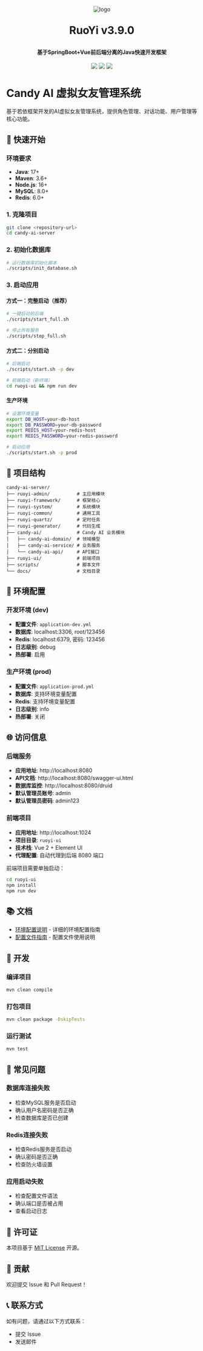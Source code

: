 <p align="center">
	<img alt="logo" src="https://oscimg.oschina.net/oscnet/up-d3d0a9303e11d522a06cd263f3079027715.png">
</p>
<h1 align="center" style="margin: 30px 0 30px; font-weight: bold;">RuoYi v3.9.0</h1>
<h4 align="center">基于SpringBoot+Vue前后端分离的Java快速开发框架</h4>
<p align="center">
	<a href="https://gitee.com/y_project/RuoYi-Vue/stargazers"><img src="https://gitee.com/y_project/RuoYi-Vue/badge/star.svg?theme=dark"></a>
	<a href="https://gitee.com/y_project/RuoYi-Vue"><img src="https://img.shields.io/badge/RuoYi-v3.9.0-brightgreen.svg"></a>
	<a href="https://gitee.com/y_project/RuoYi-Vue/blob/master/LICENSE"><img src="https://img.shields.io/github/license/mashape/apistatus.svg"></a>
</p>

# Candy AI 虚拟女友管理系统

基于若依框架开发的AI虚拟女友管理系统，提供角色管理、对话功能、用户管理等核心功能。

## 🚀 快速开始

### 环境要求

- **Java**: 17+
- **Maven**: 3.6+
- **Node.js**: 16+
- **MySQL**: 8.0+
- **Redis**: 6.0+

### 1. 克隆项目

```bash
git clone <repository-url>
cd candy-ai-server
```

### 2. 初始化数据库

```bash
# 运行数据库初始化脚本
./scripts/init_database.sh
```

### 3. 启动应用

#### 方式一：完整启动（推荐）
```bash
# 一键启动前后端
./scripts/start_full.sh

# 停止所有服务
./scripts/stop_full.sh
```

#### 方式二：分别启动
```bash
# 后端启动
./scripts/start.sh -p dev

# 前端启动（新终端）
cd ruoyi-ui && npm run dev
```

#### 生产环境
```bash
# 设置环境变量
export DB_HOST=your-db-host
export DB_PASSWORD=your-db-password
export REDIS_HOST=your-redis-host
export REDIS_PASSWORD=your-redis-password

# 启动应用
./scripts/start.sh -p prod
```

## 📁 项目结构

```
candy-ai-server/
├── ruoyi-admin/          # 主应用模块
├── ruoyi-framework/      # 框架核心
├── ruoyi-system/         # 系统模块
├── ruoyi-common/         # 通用工具
├── ruoyi-quartz/         # 定时任务
├── ruoyi-generator/      # 代码生成
├── candy-ai/             # Candy AI 业务模块
│   ├── candy-ai-domain/  # 领域模型
│   ├── candy-ai-service/ # 业务服务
│   └── candy-ai-api/     # API接口
├── ruoyi-ui/             # 前端项目
├── scripts/              # 脚本文件
└── docs/                 # 文档目录
```

## 🔧 环境配置

### 开发环境 (dev)
- **配置文件**: `application-dev.yml`
- **数据库**: localhost:3306, root/123456
- **Redis**: localhost:6379, 密码: 123456
- **日志级别**: debug
- **热部署**: 启用

### 生产环境 (prod)
- **配置文件**: `application-prod.yml`
- **数据库**: 支持环境变量配置
- **Redis**: 支持环境变量配置
- **日志级别**: info
- **热部署**: 关闭

## 🌐 访问信息

### 后端服务
- **应用地址**: http://localhost:8080
- **API文档**: http://localhost:8080/swagger-ui.html
- **数据库监控**: http://localhost:8080/druid
- **默认管理员账号**: admin
- **默认管理员密码**: admin123

### 前端项目
- **应用地址**: http://localhost:1024
- **项目目录**: `ruoyi-ui`
- **技术栈**: Vue 2 + Element UI
- **代理配置**: 自动代理到后端 8080 端口

前端项目需要单独启动：
```bash
cd ruoyi-ui
npm install
npm run dev
```

## 📚 文档

- [环境配置说明](docs/ENVIRONMENT_CONFIG.md) - 详细的环境配置指南
- [配置文件指南](docs/CONFIG_GUIDE.md) - 配置文件使用说明

## 🔧 开发

### 编译项目
```bash
mvn clean compile
```

### 打包项目
```bash
mvn clean package -DskipTests
```

### 运行测试
```bash
mvn test
```

## 🚨 常见问题

### 数据库连接失败
- 检查MySQL服务是否启动
- 确认用户名密码是否正确
- 检查数据库是否已创建

### Redis连接失败
- 检查Redis服务是否启动
- 确认密码是否正确
- 检查防火墙设置

### 应用启动失败
- 检查配置文件语法
- 确认端口是否被占用
- 查看启动日志

## 📄 许可证

本项目基于 [MIT License](LICENSE) 开源。

## 🤝 贡献

欢迎提交 Issue 和 Pull Request！

## 📞 联系方式

如有问题，请通过以下方式联系：
- 提交 Issue
- 发送邮件